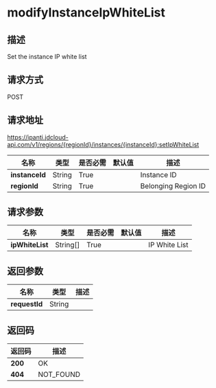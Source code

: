 # modifyInstanceIpWhiteList


## 描述
Set the instance IP white list

## 请求方式
POST

## 请求地址
https://ipanti.jdcloud-api.com/v1/regions/{regionId}/instances/{instanceId}:setIpWhiteList

|名称|类型|是否必需|默认值|描述|
|---|---|---|---|---|
|**instanceId**|String|True| |Instance ID|
|**regionId**|String|True| |Belonging Region ID|

## 请求参数
|名称|类型|是否必需|默认值|描述|
|---|---|---|---|---|
|**ipWhiteList**|String[]|True| |IP White List|


## 返回参数
|名称|类型|描述|
|---|---|---|
|**requestId**|String| |


## 返回码
|返回码|描述|
|---|---|
|**200**|OK|
|**404**|NOT_FOUND|
